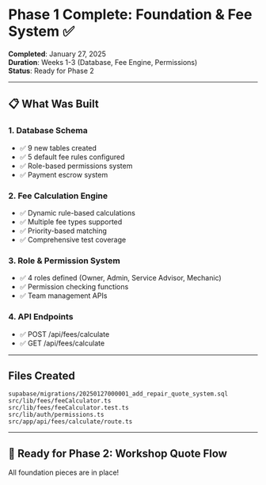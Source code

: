 # Phase 1 Complete: Foundation & Fee System ✅

**Completed**: January 27, 2025  
**Duration**: Weeks 1-3 (Database, Fee Engine, Permissions)  
**Status**: Ready for Phase 2

---

## 📋 What Was Built

### 1. Database Schema
- ✅ 9 new tables created
- ✅ 5 default fee rules configured
- ✅ Role-based permissions system
- ✅ Payment escrow system

### 2. Fee Calculation Engine
- ✅ Dynamic rule-based calculations
- ✅ Multiple fee types supported
- ✅ Priority-based matching
- ✅ Comprehensive test coverage

### 3. Role & Permission System
- ✅ 4 roles defined (Owner, Admin, Service Advisor, Mechanic)
- ✅ Permission checking functions
- ✅ Team management APIs

### 4. API Endpoints
- ✅ POST /api/fees/calculate
- ✅ GET /api/fees/calculate

---

## Files Created

```
supabase/migrations/20250127000001_add_repair_quote_system.sql
src/lib/fees/feeCalculator.ts
src/lib/fees/feeCalculator.test.ts
src/lib/auth/permissions.ts
src/app/api/fees/calculate/route.ts
```

---

## 🚀 Ready for Phase 2: Workshop Quote Flow

All foundation pieces are in place!

